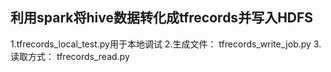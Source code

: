 ## 利用spark将hive数据转化成tfrecords并写入HDFS
1.tfrecords_local_test.py用于本地调试
2.生成文件：
tfrecords_write_job.py
3.读取方式：
tfrecords_read.py


